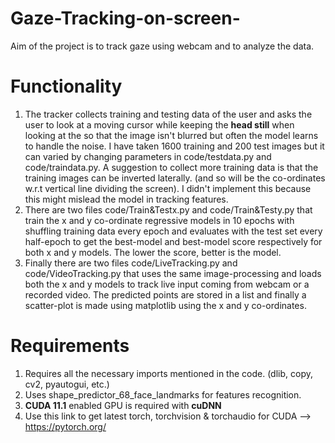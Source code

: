 # Gaze-Tracking-on-screen-
Aim of the project is to track gaze using webcam and to analyze the data.

# Functionality
1. The tracker collects training and testing data of the user and asks the user to look at a moving cursor while keeping the **head still**  when looking at the so that the image    isn't blurred but often the model learns to handle the noise. I have taken 1600 training and 200 test images but it can varied by changing parameters in code/testdata.py and      code/traindata.py. A suggestion to collect more training data is that the training images can be inverted laterally. (and so will be the co-ordinates w.r.t vertical line          dividing the screen). I didn't implement this because this might mislead the model in tracking features.
2. There are two files code/Train&Testx.py and code/Train&Testy.py that train the x and y co-ordinate regressive models in 10 epochs with shuffling training data every epoch and      evaluates with the test set every half-epoch to get the best-model and best-model score respectively for both x and y models. The lower the score, better is the model.
3. Finally there are two files code/LiveTracking.py and code/VideoTracking.py that uses the same image-processing and loads both the x and y models to track live input coming from    webcam or a recorded video. The predicted points are stored in a list and finally a scatter-plot is made using matplotlib using the x and y co-ordinates.

# Requirements 
1. Requires all the necessary imports mentioned in the code. (dlib, copy, cv2, pyautogui, etc.) 
2. Uses shape_predictor_68_face_landmarks for features recognition.
3. **CUDA 11.1** enabled GPU is required with **cuDNN**
4. Use this link to get latest torch, torchvision & torchaudio for CUDA --> https://pytorch.org/

 

